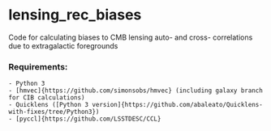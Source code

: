 # lensing_rec_biases
Code for calculating biases to CMB lensing auto- and cross- correlations due to extragalactic foregrounds

### Requirements:
    - Python 3
    - [hmvec]{https://github.com/simonsobs/hmvec} (including galaxy branch for CIB calculations)
    - Quicklens ([Python 3 version]{https://github.com/abaleato/Quicklens-with-fixes/tree/Python3})
    - [pyccl]{https://github.com/LSSTDESC/CCL}
